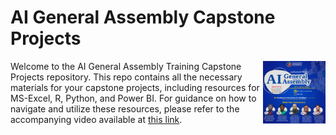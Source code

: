 # AI General Assembly Capstone Projects

[<img src="trainers.jpg" align="right" height="100" />](<https://youtu.be/1-Fyi0iJ4I8>)

Welcome to the AI General Assembly Training Capstone Projects repository. This repo contains all the necessary materials for your capstone projects, including resources for MS-Excel, R, Python, and Power BI. For guidance on how to navigate and utilize these resources, please refer to the accompanying video available at [this link](<https://youtu.be/1-Fyi0iJ4I8>).

